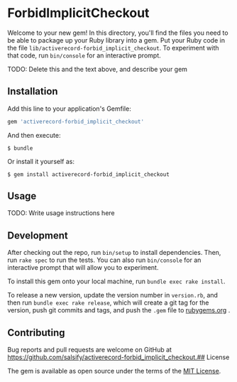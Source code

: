 # ForbidImplicitCheckout

Welcome to your new gem! In this directory, you'll find the files you need to be
able to package up your Ruby library into a gem. Put your Ruby code in the file
`lib/activerecord-forbid_implicit_checkout`. To experiment with that code, run 
`bin/console` for an interactive prompt.

TODO: Delete this and the text above, and describe your gem

## Installation

Add this line to your application's Gemfile:

```ruby
gem 'activerecord-forbid_implicit_checkout'
```

And then execute:

    $ bundle

Or install it yourself as:

    $ gem install activerecord-forbid_implicit_checkout

## Usage

TODO: Write usage instructions here

## Development

After checking out the repo, run `bin/setup` to install dependencies. Then,
run `rake spec` to run the tests. You can also run `bin/console` for an
interactive prompt that will allow you to experiment.

To install this gem onto your local machine, run `bundle exec rake install`. 

To release a new version, update the version number in `version.rb`, and then
run `bundle exec rake release`, which will create a git tag for the version,
push git commits and tags, and push the `.gem` file to
[rubygems.org](https://rubygems.org)
.

## Contributing

Bug reports and pull requests are welcome on GitHub at
https://github.com/salsify/activerecord-forbid_implicit_checkout.## License

The gem is available as open source under the terms of the
[MIT License](http://opensource.org/licenses/MIT).

